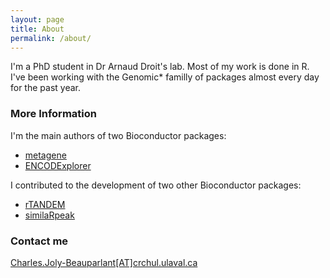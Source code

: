 ```yaml
---
layout: page
title: About
permalink: /about/
---
```


I'm a PhD student in Dr Arnaud Droit's lab. Most of my work is done in R. I've been working with the Genomic* familly of packages almost every day for the past year.

### More Information

I'm the main authors of two Bioconductor packages:

* [metagene](http://bioconductor.org/packages/release/bioc/html/metagene.html)
* [ENCODExplorer](http://bioconductor.org/packages/release/bioc/html/ENCODExplorer.html)

I contributed to the development of two other Bioconductor packages:

* [rTANDEM](http://bioconductor.org/packages/release/bioc/html/rTANDEM.html)
* [similaRpeak](http://bioconductor.org/packages/release/bioc/html/similaRpeak.html)

### Contact me

[Charles.Joly-Beauparlant[AT]crchul.ulaval.ca](mailto:Charles.Joly-Beauparlant[AT]crchul.ulaval.ca)
